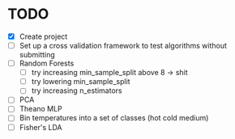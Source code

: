 # TODO

- [x] Create project
- [ ] Set up a cross validation framework to test algorithms without submitting
- [ ] Random Forests
    - [ ] try increasing min_sample_split above 8 -> shit
    - [ ] try lowering min_sample_split
    - [ ] try increasing n_estimators
- [ ] PCA
- [ ] Theano MLP
- [ ] Bin temperatures into a set of classes (hot cold medium)
- [ ] Fisher's LDA
